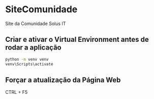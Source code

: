 # SiteComunidade
Site da Comunidade Solus IT

## Criar e ativar o Virtual Environment antes de rodar a aplicação
```bash
python -m venv venv
venv\Scripts\activate
```

## Forçar a atualização da Página Web
CTRL + F5